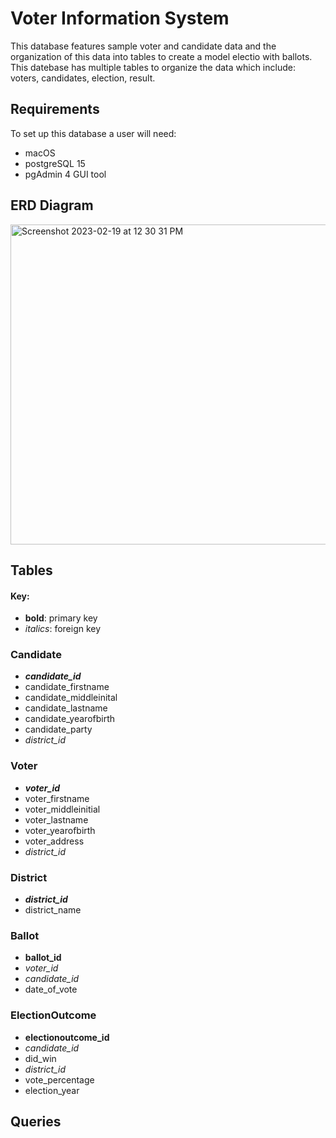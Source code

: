 # Voter Information System
This database features sample voter and candidate data and the organization of this data into tables to create a model electio with ballots. This datebase has multiple tables to organize the data which include: voters, candidates, election, result.

## Requirements
To set up this database a user will need:
- macOS
- postgreSQL 15
- pgAdmin 4 GUI tool

## ERD Diagram
<img width="512" alt="Screenshot 2023-02-19 at 12 30 31 PM" src="https://user-images.githubusercontent.com/65120062/219964645-ec351c7c-6885-47eb-b623-6cab38aa7e61.png">

## Tables
#### Key:
- **bold**: primary key
- *italics*: foreign key

### Candidate
- ***candidate_id***
- candidate_firstname
- candidate_middleinital
- candidate_lastname
- candidate_yearofbirth
- candidate_party
- *district_id*

### Voter
- ***voter_id***
- voter_firstname
- voter_middleinitial
- voter_lastname
- voter_yearofbirth
- voter_address
- *district_id*

### District
- ***district_id***
- district_name

### Ballot
- **ballot_id**
- *voter_id*
- *candidate_id*
- date_of_vote

### ElectionOutcome
- **electionoutcome_id**
- *candidate_id*
- did_win
- *district_id*
- vote_percentage
- election_year

## Queries

